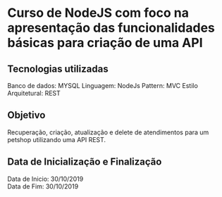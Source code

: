 # Curso de NodeJS com foco na apresentação das funcionalidades básicas para criação de uma API

## Tecnologias utilizadas
Banco de dados: MYSQL
Linguagem: NodeJs
Pattern: MVC
Estilo Arquitetural: REST

## Objetivo
Recuperação, criação, atualização e delete de atendimentos para um petshop utilizando uma API REST.

## Data de Inicialização e Finalização
Data de Inicio: 30/10/2019  
Data de Fim: 30/10/2019